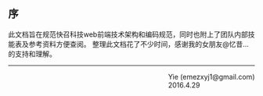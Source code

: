 ## 序
此文档旨在规范快召科技web前端技术架构和编码规范，同时也附上了团队内部技能表及参考资料方便查阅。
整理此文档花了不少时间，感谢我的女朋友@忆昔...的支持和理解。

----
<div style="float:right">
Yie (emezxyj1@gmail.com)<br/>
2016.4.29
</div>
